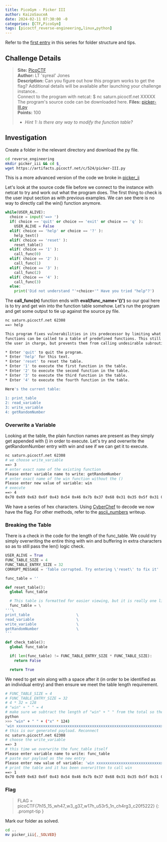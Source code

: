 ```yaml
---
title: PicoGym - Picker III
author: KaizoSauceA
date: 2024-02-11 07:30:00 -0
categories: [CTF,PicoGym]
tags: [picoctf_reverse-engineering,linux,python]
---
```


Refer to the [first entry](../picoctf2021-obedient_cat) in this series for folder structure and tips.

## Challenge Details

> **Site:** [PicoCTF](https://play.picoctf.org/)  
> **Author:** LT 'syreal' Jones  
> **Description:** Can you figure out how this program works to get the flag?
Additional details will be available after launching your challenge instance..  
Connect to the program with netcat: $ nc saturn.picoctf.net XXXXX The program's source code can be downloaded here. 
> **Files:** [picker-III.py](https://artifacts.picoctf.net/c/524/picker-III.py)  
> **Points:** 100  
> * *Hint 1: Is there any way to modify the function table?*

## Investigation

Create a folder in the relevant directory and download the py file.

```bash
cd reverse_engineering
mkdir picker_iii && cd $_
wget https://artifacts.picoctf.net/c/524/picker-III.py
```

This is a more advanced version of the code we broke in [picker_ii](../picoctfgym-picker_ii)

Let's look at the source code file before we connect to the instance with netcat to try and work out what the program does. The first thing to check is the user input section as with previous examples. We can see there is no way to directly call the win() function anymore.

```python
while(USER_ALIVE):
  choice = input('==> ')
  if( choice == 'quit' or choice == 'exit' or choice == 'q' ):
    USER_ALIVE = False
  elif( choice == 'help' or choice == '?' ):
    help_text()
  elif( choice == 'reset' ):
    reset_table()
  elif( choice == '1' ):
    call_func(0)
  elif( choice == '2' ):
    call_func(1)
  elif( choice == '3' ):
    call_func(2)
  elif( choice == '4' ):
    call_func(3)
  else:
    print('Did not understand "'+choice+'" Have you tried "help"?')
```

The **call_func(n)** function ends with **eval(func_name+'()')** so our goal here is to try and get win into the function table somehow. Let's run the program and get some output to tie up against the source py file.

```bash
nc saturn.picoctf.net 62308
==> help

This program fixes vulnerabilities in its predecessor by limiting what
functions can be called to a table of predefined functions. This still puts
the user in charge, but prevents them from calling undesirable subroutines.

* Enter 'quit' to quit the program.
* Enter 'help' for this text.
* Enter 'reset' to reset the table.
* Enter '1' to execute the first function in the table.
* Enter '2' to execute the second function in the table.
* Enter '3' to execute the third function in the table.
* Enter '4' to execute the fourth function in the table.

Here's the current table:
  
1: print_table
2: read_variable
3: write_variable
4: getRandomNumber
```

### Overwrite a Variable

Looking at the table, the plain function names are present as they simply get appended with () in order to execute. Let's try and overwrite the getRandomNumber entry with win and see if we can get it to execute.

```bash
nc saturn.picoctf.net 62308
# we choose write_variable
==> 3
# enter exact name of the existing function
Please enter variable name to write: getRandomNumber
# enter exact name of the win function without the ()
Please enter new value of variable: win
# execute
==> 4
0x70 0x69 0x63 0x6f 0x43 0x54 0x46 0x7b 0x37 0x68 0x31 0x35 0x5f 0x31 0x35 0x5f 0x77 0x68 0x34 0x37 0x5f 0x77 0x33 0x5f 0x67 0x33 0x37 0x5f 0x77 0x31 0x37 0x68 0x5f 0x75 0x35 0x33 0x72 0x35 0x5f 0x31 0x6e 0x5f 0x63 0x68 0x34 0x72 0x67 0x33 0x5f 0x63 0x32 0x30 0x66 0x35 0x32 0x32 0x32 0x7d
```

We have a series of hex characters. Using [CyberChef](https://cyberchef.org/) to decode we now have the flag. For other methods, refer to the [ascii_numbers](../picoctfgym-ascii_numbers) writeup.

### Breaking the Table

There is a check in the code for the length of the func_table. We could try simply overwriting the entire thing with win and buffering in extra characters so as to still pass the len() logic check.

```python
USER_ALIVE = True
FUNC_TABLE_SIZE = 4
FUNC_TABLE_ENTRY_SIZE = 32
CORRUPT_MESSAGE = 'Table corrupted. Try entering \'reset\' to fix it'

func_table = ''

def reset_table():
  global func_table

  # This table is formatted for easier viewing, but it is really one line
  func_table = \
'''\
print_table                     \
read_variable                   \
write_variable                  \
getRandomNumber                 \
'''

def check_table():
  global func_table

  if( len(func_table) != FUNC_TABLE_ENTRY_SIZE * FUNC_TABLE_SIZE):
    return False

  return True
```

We need to get win along with a space after it (in order to be identified as an individual entry) and then ensure we meet the table length requirement.

```bash
# FUNC_TABLE_SIZE = 4
# FUNC_TABLE_ENTRY_SIZE = 32
# 4 * 32 = 128
# "win" + " " = 4
# make sure we subtract the length of "win" + " " from the total so the payload doesn't trigger the corrupted table check
python
>>> "win" + " " + ("x" * 124)
'win xxxxxxxxxxxxxxxxxxxxxxxxxxxxxxxxxxxxxxxxxxxxxxxxxxxxxxxxxxxxxxxxxxxxxxxxxxxxxxxxxxxxxxxxxxxxxxxxxxxxxxxxxxxxxxxxxxxxxxxxxxxx'
# this is our generated payload. Reconnect
nc saturn.picoctf.net 62308
# choose the write_variable
==> 3
# this time we overwrite the func_table itself
Please enter variable name to write: func_table
# paste our payload as the new entry
Please enter new value of variable: 'win xxxxxxxxxxxxxxxxxxxxxxxxxxxxxxxxxxxxxxxxxxxxxxxxxxxxxxxxxxxxxxxxxxxxxxxxxxxxxxxxxxxxxxxxxxxxxxxxxxxxxxxxxxxxxxxxxxxxxxxxxxxx'
# print the table and it has been overwritten to call win
==> 1
0x70 0x69 0x63 0x6f 0x43 0x54 0x46 0x7b 0x37 0x68 0x31 0x35 0x5f 0x31 0x35 0x5f 0x77 0x68 0x34 0x37 0x5f 0x77 0x33 0x5f 0x67 0x33 0x37 0x5f 0x77 0x31 0x37 0x68 0x5f 0x75 0x35 0x33 0x72 0x35 0x5f 0x31 0x6e 0x5f 0x63 0x68 0x34 0x72 0x67 0x33 0x5f 0x63 0x32 0x30 0x66 0x35 0x32 0x32 0x32 0x7d
```

### Flag

> FLAG = picoCTF{7h15_15_wh47_w3_g37_w17h_u53r5_1n_ch4rg3_c20f5222}
{: .prompt-tip }

Mark our folder as solved.

```bash
cd ..
mv picker_iii{,_SOLVED}
```